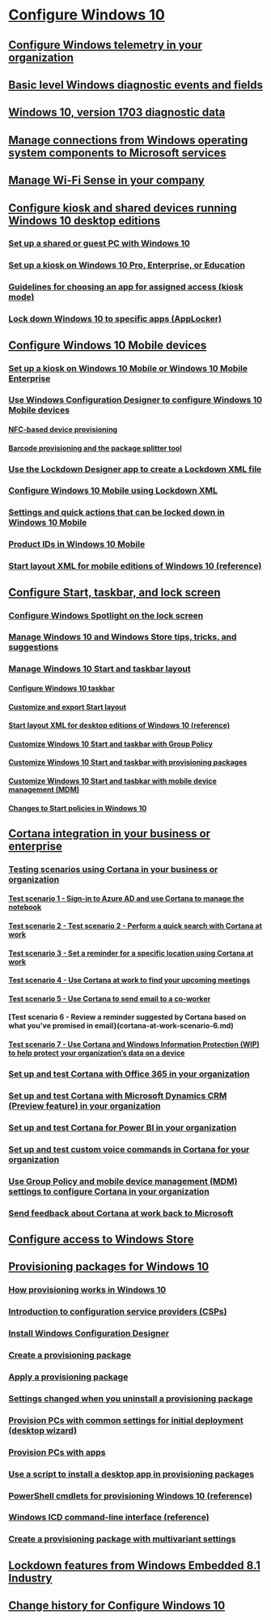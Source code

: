 # [Configure Windows 10](index.md)
## [Configure Windows telemetry in your organization](configure-windows-telemetry-in-your-organization.md)
## [Basic level Windows diagnostic events and fields](basic-level-windows-diagnostic-events-and-fields.md)
## [Windows 10, version 1703 diagnostic data](windows-diagnostic-data.md)
## [Manage connections from Windows operating system components to Microsoft services](manage-connections-from-windows-operating-system-components-to-microsoft-services.md)
## [Manage Wi-Fi Sense in your company](manage-wifi-sense-in-enterprise.md)
## [Configure kiosk and shared devices running Windows 10 desktop editions](kiosk-shared-pc.md)
### [Set up a shared or guest PC with Windows 10](set-up-shared-or-guest-pc.md)
### [Set up a kiosk on Windows 10 Pro, Enterprise, or Education](set-up-a-kiosk-for-windows-10-for-desktop-editions.md)
### [Guidelines for choosing an app for assigned access (kiosk mode)](guidelines-for-assigned-access-app.md)
### [Lock down Windows 10 to specific apps (AppLocker)](lock-down-windows-10-to-specific-apps.md)
## [Configure Windows 10 Mobile devices](configure-mobile.md)
### [Set up a kiosk on Windows 10 Mobile or Windows 10 Mobile Enterprise](set-up-a-kiosk-for-windows-10-for-mobile-edition.md)
### [Use Windows Configuration Designer to configure Windows 10 Mobile devices](provisioning-configure-mobile.md)
#### [NFC-based device provisioning](provisioning-nfc.md)
#### [Barcode provisioning and the package splitter tool](provisioning-package-splitter.md)
### [Use the Lockdown Designer app to create a Lockdown XML file](mobile-lockdown-designer.md)
### [Configure Windows 10 Mobile using Lockdown XML](lockdown-xml.md)
### [Settings and quick actions that can be locked down in Windows 10 Mobile](settings-that-can-be-locked-down.md)
### [Product IDs in Windows 10 Mobile](product-ids-in-windows-10-mobile.md)
### [Start layout XML for mobile editions of Windows 10 (reference)](start-layout-xml-mobile.md)
## [Configure Start, taskbar, and lock screen](start-taskbar-lockscreen.md)
### [Configure Windows Spotlight on the lock screen](windows-spotlight.md)
### [Manage Windows 10 and Windows Store tips, tricks, and suggestions](manage-tips-and-suggestions.md)
### [Manage Windows 10 Start and taskbar layout](windows-10-start-layout-options-and-policies.md)
#### [Configure Windows 10 taskbar](configure-windows-10-taskbar.md)
#### [Customize and export Start layout](customize-and-export-start-layout.md)
#### [Start layout XML for desktop editions of Windows 10 (reference)](start-layout-xml-desktop.md)
#### [Customize Windows 10 Start and taskbar with Group Policy](customize-windows-10-start-screens-by-using-group-policy.md)
#### [Customize Windows 10 Start and taskbar with provisioning packages](customize-windows-10-start-screens-by-using-provisioning-packages-and-icd.md)
#### [Customize Windows 10 Start and tasbkar with mobile device management (MDM)](customize-windows-10-start-screens-by-using-mobile-device-management.md)
#### [Changes to Start policies in Windows 10](changes-to-start-policies-in-windows-10.md)
## [Cortana integration in your business or enterprise](cortana-at-work-overview.md)
### [Testing scenarios using Cortana in your business or organization](cortana-at-work-testing-scenarios.md)
#### [Test scenario 1 - Sign-in to Azure AD and use Cortana to manage the notebook](cortana-at-work-scenario-1.md)
#### [Test scenario 2 - Test scenario 2 - Perform a quick search with Cortana at work](cortana-at-work-scenario-2.md)
#### [Test scenario 3 - Set a reminder for a specific location using Cortana at work](cortana-at-work-scenario-3.md)
#### [Test scenario 4 - Use Cortana at work to find your upcoming meetings](cortana-at-work-scenario-4.md)
#### [Test scenario 5 - Use Cortana to send email to a co-worker](cortana-at-work-scenario-5.md)
#### [Test scenario 6 - Review a reminder suggested by Cortana based on what you’ve promised in email}(cortana-at-work-scenario-6.md)
#### [Test scenario 7 - Use Cortana and Windows Information Protection (WIP) to help protect your organization’s data on a device](cortana-at-work-scenario-7.md)
### [Set up and test Cortana with Office 365 in your organization](cortana-at-work-o365.md)
### [Set up and test Cortana with Microsoft Dynamics CRM (Preview feature) in your organization](cortana-at-work-crm.md)
### [Set up and test Cortana for Power BI in your organization](cortana-at-work-powerbi.md)
### [Set up and test custom voice commands in Cortana for your organization](cortana-at-work-voice-commands.md)
### [Use Group Policy and mobile device management (MDM) settings to configure Cortana in your organization](cortana-at-work-policy-settings.md)
### [Send feedback about Cortana at work back to Microsoft](cortana-at-work-feedback.md)
## [Configure access to Windows Store](stop-employees-from-using-the-windows-store.md)
## [Provisioning packages for Windows 10](provisioning-packages.md)
### [How provisioning works in Windows 10](provisioning-how-it-works.md)
### [Introduction to configuration service providers (CSPs)](how-it-pros-can-use-configuration-service-providers.md)
### [Install Windows Configuration Designer](provisioning-install-icd.md)
### [Create a provisioning package](provisioning-create-package.md)
### [Apply a provisioning package](provisioning-apply-package.md)
### [Settings changed when you uninstall a provisioning package](provisioning-uninstall-package.md)
### [Provision PCs with common settings for initial deployment (desktop wizard)](provision-pcs-for-initial-deployment.md)
### [Provision PCs with apps](provision-pcs-with-apps.md)
### [Use a script to install a desktop app in provisioning packages](provisioning-script-to-install-app.md)
### [PowerShell cmdlets for provisioning Windows 10 (reference)](provisioning-powershell.md)
### [Windows ICD command-line interface (reference)](provisioning-command-line.md)
### [Create a provisioning package with multivariant settings](provisioning-multivariant.md)
## [Lockdown features from Windows Embedded 8.1 Industry](lockdown-features-windows-10.md)
## [Change history for Configure Windows 10](change-history-for-configure-windows-10.md)
